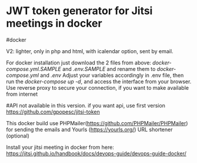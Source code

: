 # JWT token generator for Jitsi meetings in docker

#docker

V2: lighter, only in php and html, with icalendar option, sent by email. 

For docker installation just download the 2 files from above: *docker-compose.yml.SAMPLE* and *.env.SAMPLE* and rename them to *docker-compose.yml* and *.env* Adjust your variables accordingly in .env file, then run the *docker-compose up -d*, and access the interface from your browser. Use reverse proxy to secure your connection, if you want to make available from internet

#API
not available in this version. if you want api, use first version https://github.com/gpopesc/jitsi-token 



This docker build use PHPMailer(https://github.com/PHPMailer/PHPMailer) for sending the emails and Yourls (https://yourls.org/) URL shortener (optional)

Install your jitsi meeting in docker from here: https://jitsi.github.io/handbook/docs/devops-guide/devops-guide-docker/


